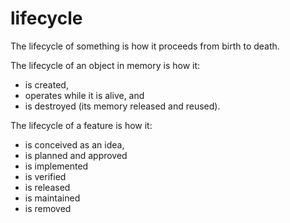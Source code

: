# lifecycle

The lifecycle of something is how it proceeds from birth to death.

The lifecycle of an object in memory is how it:

* is created, 
* operates while it is alive, and 
* is destroyed (its memory released and reused).

The lifecycle of a feature is how it:

* is conceived as an idea,
* is planned and approved
* is implemented
* is verified
* is released
* is maintained
* is removed


